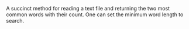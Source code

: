 A succinct method for reading a text file and returning the two most common words with their count.  One can set the minimum word length to search.
